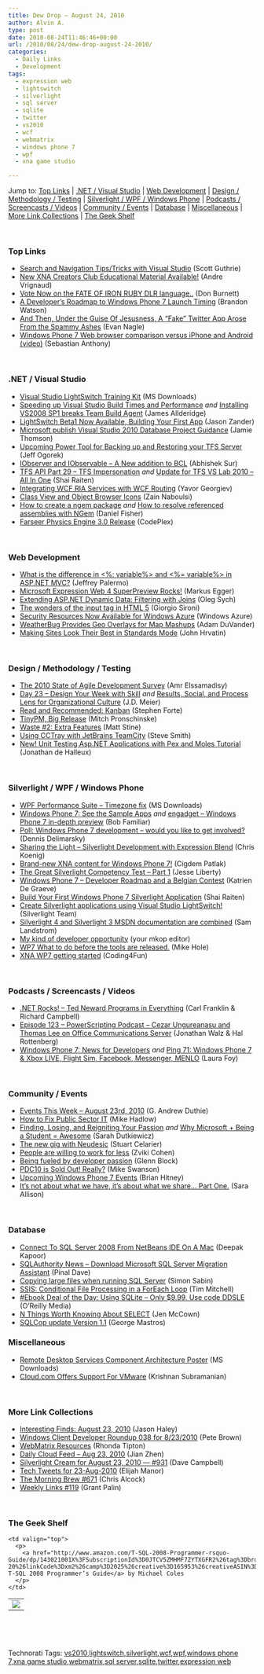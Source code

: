 ```yaml
---
title: Dew Drop – August 24, 2010
author: Alvin A.
type: post
date: 2010-08-24T11:46:46+00:00
url: /2010/08/24/dew-drop-august-24-2010/
categories:
  - Daily Links
  - Development
tags:
  - expression web
  - lightswitch
  - silverlight
  - sql server
  - sqlite
  - twitter
  - vs2010
  - wcf
  - webmatrix
  - windows phone 7
  - wpf
  - xna game studio

---
```

Jump to: [Top Links][1] | [.NET / Visual Studio][2] | [Web Development][3] | [Design / Methodology / Testing][4] | [Silverlight / WPF / Windows Phone][5] | [Podcasts / Screencasts / Videos][6] | [Community / Events][7] | [Database][8] | [Miscellaneous][9] | [More Link Collections][10] | [The Geek Shelf][11] 

&#160;

### <a name="top"></a>Top Links

  * [Search and Navigation Tips/Tricks with Visual Studio][12] (Scott Guthrie)
  * [New XNA Creators Club Educational Material Available!][13] (Andre Vrignaud)
  * [Vote Now on the FATE OF IRON RUBY DLR language..][14] (Don Burnett)
  * [A Developer’s Roadmap to Windows Phone 7 Launch Timing][15] (Brandon Watson)
  * [And Then, Under the Guise Of Jesusness, A “Fake” Twitter App Arose From the Spammy Ashes][16] (Evan Nagle)
  * <a href="http://www.pheedcontent.com/click.phdo?i=65d4026c9cee37e4aa6f1d44d449355d" target="_blank">Windows Phone 7 Web browser comparison versus iPhone and Android (video)</a> (Sebastian Anthony)

&#160;

### <a name="dotnet"></a>.NET / Visual Studio

  * [Visual Studio LightSwitch Training Kit][17] (MS Downloads)
  * [Speeding up Visual Studio Build Times and Performance][18] _and_&#160;[Installing VS2008 SP1 breaks Team Build Agent][19] (James Allderidge)
  * [LightSwitch Beta1 Now Available, Building Your First App][20] (Jason Zander)
  * [Microsoft publish Visual Studio 2010 Database Project Guidance][21] (Jamie Thomson)
  * [Upcoming Power Tool for Backing up and Restoring your TFS Server][22] (Jeff Ogorek)
  * [IObserver and IObservable &#8211; A New addition to BCL][23] (Abhishek Sur)
  * [TFS API Part 29 – TFS Impersonation][24] _and_&#160;[Update for TFS VS Lab 2010 – All In One][25] (Shai Raiten)
  * [Integrating WCF RIA Services with WCF Routing][26] (Yavor Georgiev)
  * [Class View and Object Browser Icons][27] (Zain Naboulsi)
  * [How to create a ngem package][28] _and_&#160;[How to resolve referenced assemblies with NGem][29] (Daniel Fisher)
  * <a href="http://farseerphysics.codeplex.com/releases/view/27942" target="_blank">Farseer Physics Engine 3.0 Release</a> (CodePlex)

&#160;

### <a name="web"></a>Web Development

  * [What is the difference in <%: variable%> and <%= variable%> in ASP.NET MVC?][30] (Jeffrey Palermo)
  * [Microsoft Expression Web 4 SuperPreview Rocks!][31] (Markus Egger)
  * [Extending ASP.NET Dynamic Data: Filtering with Joins][32] (Oleg Sych)
  * [The wonders of the input tag in HTML 5][33] (Giorgio Sironi)
  * [Security Resources Now Available for Windows Azure][34] (Windows Azure)
  * [WeatherBug Provides Geo Overlays for Map Mashups][35] (Adam DuVander)
  * [Making Sites Look Their Best in Standards Mode][36] (John Hrvatin)

&#160;

### <a name="design"></a>Design / Methodology / Testing

  * [The 2010 State of Agile Development Survey][37] (Amr Elssamadisy)
  * [Day 23 – Design Your Week with Skill][38] _and_ [Results, Social, and Process Lens for Organizational Culture][39] (J.D. Meier)
  * [Read and Recommended: Kanban][40] (Stephen Forte)
  * [TinyPM, Big Release][41] (Mitch Pronschinske)
  * [Waste #2: Extra Features][42] (Matt Stine)
  * [Using CCTray with JetBrains TeamCity][43] (Steve Smith)
  * [New! Unit Testing Asp.NET Applications with Pex and Moles Tutorial][44] (Jonathan de Halleux)

&#160;

### <a name="silverlight"></a>Silverlight / WPF / Windows Phone

  * [WPF Performance Suite &#8211; Timezone fix][45] (MS Downloads)
  * [Windows Phone 7: See the Sample Apps][46] _and_&#160;[engadget &#8211; Windows Phone 7 in-depth preview][47] (Bob Familiar)
  * [Poll: Windows Phone 7 development &#8211; would you like to get involved?][48] (Dennis Delimarsky)
  * [Sharing the Light – Silverlight Development with Expression Blend][49] (Chris Koenig)
  * [Brand-new XNA content for Windows Phone 7!][50] (Cigdem Patlak)
  * [The Great Silverlight Competency Test – Part 1][51] (Jesse Liberty)
  * [Windows Phone 7 &#8211; Developer Roadmap and a Belgian Contest][52] (Katrien De Graeve)
  * [Build Your First Windows Phone 7 Silverlight Application][53] (Shai Raiten)
  * [Create Silverlight applications using Visual Studio LightSwitch!][54] (Silverlight Team)
  * [Silverlight 4 and Silverlight 3 MSDN documentation are combined][55] (Sam Landstrom)
  * [My kind of developer opportunity][56] (your mkop editor)
  * [WP7 What to do before the tools are released.][57] (Mike Hole)
  * [XNA WP7 getting started][58] (Coding4Fun)

&#160;

### <a name="podcasts"></a>Podcasts / Screencasts / Videos

  * [.NET Rocks! &#8211; Ted Neward Programs in Everything][59] (Carl Franklin & Richard Campbell)
  * [Episode 123 &#8211; PowerScripting Podcast &#8211; Cezar Ungureanasu and Thomas Lee on Office Communications Server][60] (Jonathan Walz & Hal Rottenberg)
  * [Windows Phone 7: News for Developers][61] _and_&#160;[Ping 71: Windows Phone 7 & Xbox LIVE, Flight Sim, Facebook, Messenger, MENLO][62] (Laura Foy)

&#160;

### <a name="events"></a>Community / Events

  * [Events This Week – August 23rd, 2010][63] (G. Andrew Duthie)
  * [How to Fix Public Sector IT][64] (Mike Hadlow)
  * [Finding, Losing, and Reigniting Your Passion][65] _and_&#160;[Why Microsoft + Being a Student = Awesome][66] (Sarah Dutkiewicz)
  * [The new gig with Neudesic][67] (Stuart Celarier)
  * [People are willing to work for less][68] (Zviki Cohen)
  * [Being fueled by developer passion][69] (Glenn Block)
  * [PDC10 is Sold Out! Really?][70] (Mike Swanson)
  * [Upcoming Windows Phone 7 Events][71] (Brian Hitney)
  * <a href="http://feedproxy.google.com/~r/ubelly/~3/NPXXskotAAo/" target="_blank">It’s not about what we have, it’s about what we share… Part One.</a> (Sara Allison)

&#160;

### <a name="db"></a>Database

  * [Connect To SQL Server 2008 From NetBeans IDE On A Mac][72] (Deepak Kapoor)
  * [SQLAuthority News – Download Microsoft SQL Server Migration Assistant][73] (Pinal Dave)
  * [Copying large files when running SQL Server][74] (Simon Sabin)
  * [SSIS: Conditional File Processing in a ForEach Loop][75] (Tim Mitchell)
  * [#Ebook Deal of the Day: Using SQLite &#8211; Only $9.99. Use code DDSLE][76] (O&#8217;Reilly Media)
  * [N Things Worth Knowing About SELECT][77] (Jen McCown)
  * [SQLCop update Version 1.1][78] (George Mastros)

<a name="sp"></a>

### <a name="misc"></a>Miscellaneous

  * [Remote Desktop Services Component Architecture Poster][79] (MS Downloads)
  * [Cloud.com Offers Support For VMware][80] (Krishnan Subramanian)

&#160;

### <a name="links"></a>More Link Collections

  * [Interesting Finds: August 23, 2010][81] (Jason Haley)
  * [Windows Client Developer Roundup 038 for 8/23/2010][82] (Pete Brown)
  * [WebMatrix Resources][83] (Rhonda Tipton)
  * [Daily Cloud Feed &#8211; Aug 23, 2010][84] (Jian Zhen)
  * [Silverlight Cream for August 23, 2010 &#8212; #931][85] (Dave Campbell)
  * [Tech Tweets for 23-Aug-2010][86] (Elijah Manor)
  * [The Morning Brew #671][87] (Chris Alcock)
  * [Weekly Links #119][88] (Grant Palin)

&#160;

### <a name="shelf"></a>The Geek Shelf

<table border="0" cellspacing="0" cellpadding="0">
  <tr>
    <td>
      <img data-recalc-dims="1" decoding="async" src="https://i0.wp.com/ecx.images-amazon.com/images/I/51qGC5MO14L._SL160_.jpg?w=660" />
    </td>
    
    <td valign="top">
      <p>
        <a href="http://www.amazon.com/T-SQL-2008-Programmer-rsquo-Guide/dp/143021001X%3FSubscriptionId%3D0JTCV5ZMHMF7ZYTXGFR2%26tag%3Dbrdicr-20%26linkCode%3Dxm2%26camp%3D2025%26creative%3D165953%26creativeASIN%3D143021001X">Pro T-SQL 2008 Programmer’s Guide</a> by Michael Coles
      </p>
    </td>
  </tr>
</table>

&#160;

<div style="padding-bottom: 0px; margin: 0px; padding-left: 0px; padding-right: 0px; display: inline; float: none; padding-top: 0px" id="scid:C16BAC14-9A3D-4c50-9394-FBFEF7A93539:91255d20-c541-4a4a-839c-2b561a013486" class="wlWriterEditableSmartContent">
  <!--dotnetkickit-->
</div>

&#160;

<div style="padding-bottom: 0px; margin: 0px; padding-left: 0px; padding-right: 0px; display: inline; float: none; padding-top: 0px" id="scid:0767317B-992E-4b12-91E0-4F059A8CECA8:99a4a529-384e-47ac-a5b7-301f089b9e68" class="wlWriterEditableSmartContent">
  Technorati Tags: <a href="http://technorati.com/tags/vs2010" rel="tag">vs2010</a>,<a href="http://technorati.com/tags/lightswitch" rel="tag">lightswitch</a>,<a href="http://technorati.com/tags/silverlight" rel="tag">silverlight</a>,<a href="http://technorati.com/tags/wcf" rel="tag">wcf</a>,<a href="http://technorati.com/tags/wpf" rel="tag">wpf</a>,<a href="http://technorati.com/tags/windows+phone+7" rel="tag">windows phone 7</a>,<a href="http://technorati.com/tags/xna+game+studio" rel="tag">xna game studio</a>,<a href="http://technorati.com/tags/webmatrix" rel="tag">webmatrix</a>,<a href="http://technorati.com/tags/sql+server" rel="tag">sql server</a>,<a href="http://technorati.com/tags/sqlite" rel="tag">sqlite</a>,<a href="http://technorati.com/tags/twitter" rel="tag">twitter</a>,<a href="http://technorati.com/tags/expression+web" rel="tag">expression web</a>
</div>

 [1]: https://morningdew-bpc6g3a0fgaxdxcu.eastus2-01.azurewebsites.net/#top
 [2]: https://morningdew-bpc6g3a0fgaxdxcu.eastus2-01.azurewebsites.net/#dotnet
 [3]: https://morningdew-bpc6g3a0fgaxdxcu.eastus2-01.azurewebsites.net/#web
 [4]: https://morningdew-bpc6g3a0fgaxdxcu.eastus2-01.azurewebsites.net/#design
 [5]: https://morningdew-bpc6g3a0fgaxdxcu.eastus2-01.azurewebsites.net/#silverlight
 [6]: https://morningdew-bpc6g3a0fgaxdxcu.eastus2-01.azurewebsites.net/#podcasts
 [7]: https://morningdew-bpc6g3a0fgaxdxcu.eastus2-01.azurewebsites.net/#events
 [8]: https://morningdew-bpc6g3a0fgaxdxcu.eastus2-01.azurewebsites.net/#db
 [9]: https://morningdew-bpc6g3a0fgaxdxcu.eastus2-01.azurewebsites.net/#misc
 [10]: https://morningdew-bpc6g3a0fgaxdxcu.eastus2-01.azurewebsites.net/#links
 [11]: https://morningdew-bpc6g3a0fgaxdxcu.eastus2-01.azurewebsites.net/#shelf
 [12]: http://weblogs.asp.net/scottgu/archive/2010/08/24/search-and-navigation-tips-tricks-with-visual-studio.aspx
 [13]: http://feedproxy.google.com/~r/ozymandias/ozymandias/~3/-yyY_7cgtF8/new-xna-creators-club-educational-material-available
 [14]: http://feedproxy.google.com/~r/d4dotnet/~3/CKnUAMsIsLM/post.aspx
 [15]: http://windowsteamblog.com/windows_phone/b/wpdev/archive/2010/08/23/a-developer-s-roadmap-to-windows-phone-7-launch-timing.aspx
 [16]: http://feedproxy.google.com/~r/weirdlover/aoiX/~3/pvwYpj9lV_E/
 [17]: http://feedproxy.google.com/~r/MicrosoftDownloadCenter/~3/wUZGRQkTs5c/details.aspx
 [18]: http://blogs.imeta.co.uk/jallderidge/archive/2010/08/23/877.aspx
 [19]: http://blogs.imeta.co.uk/jallderidge/archive/2010/08/23/876.aspx
 [20]: http://blogs.msdn.com/b/jasonz/archive/2010/08/23/lightswitch-beta1-now-available-building-your-first-app.aspx
 [21]: http://feedproxy.google.com/~r/jamiet/~3/ZkjX0FVyeFA/microsoft-publish-visual-studio-2010-database-project-guidance.aspx
 [22]: http://blogs.msdn.com/b/publicsector/archive/2010/08/23/upcoming-power-tool-for-backing-up-and-restoring-your-tfs-server.aspx
 [23]: http://feedproxy.google.com/~r/abhisheksur/WTgI/~3/_D4DBo-gBAM/iobserver-and-iobservable-new-addition.html
 [24]: http://feedproxy.google.com/~r/ShaiRaiten/~3/8gTUFRJDC3A/tfs-api-part-29-tfs-impersonation.aspx
 [25]: http://feedproxy.google.com/~r/ShaiRaiten/~3/6KkQnUlXC94/update-for-tfs-vs-lab-2010-all-in-one.aspx
 [26]: http://blogs.msdn.com/b/silverlightws/archive/2010/08/24/integrating-wcf-ria-services-with-wcf-routing.aspx
 [27]: http://feedproxy.google.com/~r/zainnab/~3/gc801oVAwok/class-view-and-object-browser-icons-vstiptool0076.aspx
 [28]: http://lennybacon.com/2010/08/23/HowToCreateANgemPackage.aspx
 [29]: http://lennybacon.com/2010/08/23/HowToResolveReferencedAssembliesWithNGem.aspx
 [30]: http://feedproxy.google.com/~r/jeffreypalermo/~3/143eV_lOYNI/
 [31]: http://www.markusegger.com/Blog/Blog.aspx?blogid=6a0addce-851e-4579-9306-0297254a1473&messageid=eaf97174-7b43-4226-965e-4f973e9936f4
 [32]: http://www.olegsych.com/2010/08/extending-aspnet-dynamic-data-filtering-with-joins/
 [33]: http://feeds.dzone.com/~r/zones/css/~3/hGJUGZKsvvw/wonders-input-tag-html-5
 [34]: http://blogs.msdn.com/b/windowsazure/archive/2010/08/23/security-resources-now-available-for-windows-azure.aspx
 [35]: http://feedproxy.google.com/~r/ProgrammableWeb/~3/WrEcVk3SO4M/
 [36]: http://blogs.msdn.com/b/ie/archive/2010/08/23/making-sites-look-their-best-in-standards-mode.aspx
 [37]: http://www.infoq.com/news/2010/08/state-of-agile-survey
 [38]: http://feedproxy.google.com/~r/SourcesOfInsight/~3/vLPXJFjvjEI/
 [39]: http://feedproxy.google.com/~r/jmeier/~3/vG85Uxjpj_E/results-social-and-process-lens-for-organizational-culture.aspx
 [40]: http://feedproxy.google.com/~r/StephenFortesBlog/~3/AQjXM7g1DZA/PermaLink,guid,ea337afc-e128-4060-be33-5e0a56196040.aspx
 [41]: http://feeds.dzone.com/~r/zones/agile/~3/fYlHtsUTYdA/tinypm-big-release
 [42]: http://feeds.dzone.com/~r/zones/agile/~3/m6AzF65tnfY/waste-2-extra-features
 [43]: http://stevesmithblog.com/blog/using-cctray-with-jetbrains-teamcity/
 [44]: http://feedproxy.google.com/~r/PelisFarm/~3/GUsIhCHEMKE/NewUnitTestingAspNETApplicationsWithPexAndMolesTutorial.aspx
 [45]: http://feedproxy.google.com/~r/MicrosoftDownloadCenter/~3/1247WrzTFm4/details.aspx
 [46]: http://feedproxy.google.com/~r/msdn/bobfamiliar/~3/j7i53gtrqb0/windows-phone-7-see-the-sample-apps.aspx
 [47]: http://feedproxy.google.com/~r/msdn/bobfamiliar/~3/2uPrzfNCrdI/engadget-windows-phone-7-in-depth-preview.aspx
 [48]: http://feeds.dzone.com/~r/zones/dotnet/~3/BNzN1C35yRI/windows-phone-7-development
 [49]: http://feedproxy.google.com/~r/ChrisKoenig/~3/bO4W2DnunxE/
 [50]: http://crocusgirl.wordpress.com/2010/08/23/brand-new-xna-content-for-windows-phone-7/
 [51]: http://feedproxy.google.com/~r/JesseLiberty-SilverlightGeek/~3/QYztl5X5rkE/
 [52]: http://blogs.msdn.com/b/katriend/archive/2010/08/23/windows-phone-7-developer-roadmap-and-a-belgian-contest.aspx
 [53]: http://www.codeproject.com/KB/silverlight/BuildYourFirstWP7App.aspx
 [54]: http://team.silverlight.net/announcement/create-silverlight-applications-using-visual-studio-lightswitch/
 [55]: http://blogs.msdn.com/b/silverlight_sdk/archive/2010/08/24/silverlight-4-and-silverlight-3-msdn-documentation-are-combined.aspx
 [56]: http://www.mykindofphone.com/my-kind-of-developer-opportunity
 [57]: http://mikehole.com/2010/08/23/wp7-what-to-do-before-the-tools-are-released/
 [58]: http://blogs.msdn.com/b/coding4fun/archive/2010/08/23/10053186.aspx
 [59]: http://www.dotnetrocks.com/default.aspx?ShowNum=587
 [60]: http://feedproxy.google.com/~r/Powerscripting/~3/drGRmvhlGbg/episode_123_power_scripting_podcast_cezar_ungureanasu_and_thomas_lee_on_office_communications_server
 [61]: http://channel9.msdn.com/posts/LauraFoy/Windows-Phone-News-for-Developers/
 [62]: http://channel9.msdn.com/shows/PingShow/Ping-71-Windows-Phone-7--Xbox-LIVE-Flight-Sim-Facebook-Messenger-MENLO/
 [63]: http://blogs.msdn.com/b/gduthie/archive/2010/08/23/events-this-week-august-23rd-2010.aspx
 [64]: http://feedproxy.google.com/~r/CodeRant/~3/tQVbshFaP2A/how-to-fix-public-sector-it.html
 [65]: http://codinggeekette.com/post/Finding-Losing-and-Reigniting-Your-Passion.aspx
 [66]: http://codinggeekette.com/post/Why-Microsoft-2b-Being-a-Student-3d-Awesome.aspx
 [67]: http://visualstuart.net/blog/2010/08/23/TheNewGigWithNeudesic.aspx
 [68]: http://feeds.dzone.com/~r/zones/dotnet/~3/B3s3XPtT6D0/people-are-willing-work-less
 [69]: http://feedproxy.google.com/~r/MyTechnobabble/~3/hnfkbyJC1Bs/being-fueled-by-developer-passion.aspx
 [70]: http://blogs.msdn.com/b/mswanson/archive/2010/08/23/pdc10-is-sold-out-really.aspx
 [71]: http://feedproxy.google.com/~r/structuretoobig/~3/oUg4MMiA9Jo/post.aspx
 [72]: http://feedproxy.google.com/~r/OneDotNetWay/~3/kev8pRWipJw/
 [73]: http://blog.sqlauthority.com/2010/08/24/sqlauthority-news-download-microsoft-sql-server-migration-assistant/
 [74]: http://feedproxy.google.com/~r/SimonsSqlServerStuff/~3/pFd1enkvE_8/copying-large-files-when-running-sql-server.aspx
 [75]: http://www.sqlservercentral.com/blogs/tim_mitchell/archive/2010/08/23/ssis-conditional-file-processing-in-a-foreach-loop.aspx
 [76]: http://feeds.oreilly.com/~r/oreilly/news/~3/SAkH0bSLM1w/
 [77]: http://feedproxy.google.com/~r/sqlserverpedia/~3/sXbzBCx5jHw/
 [78]: http://blogs.lessthandot.com/index.php/DataMgmt/DBAdmin/sqlcop-update-version-1-1
 [79]: http://feedproxy.google.com/~r/MicrosoftDownloadCenter/~3/njjqiocjV4c/details.aspx
 [80]: http://feedproxy.google.com/~r/CloudAve/~3/B_uytjUaz_Q/cloud-com-offers-support-for-vmware
 [81]: http://jasonhaley.com/blog/post.aspx?id=c944a6c8-8e22-44c4-b53a-e2d3e3afbdd6
 [82]: http://feedproxy.google.com/~r/PeteBrown/~3/JyD-tRE4mr4/windows-client-developer-roundup-038-for-8-23-2010
 [83]: http://rhondatipton.net/2010/08/23/webmatrix-resources/
 [84]: http://feedproxy.google.com/~r/onsaas/~3/arH09CT6KD0/
 [85]: http://geekswithblogs.net/WynApseTechnicalMusings/archive/2010/08/23/141441.aspx
 [86]: http://elijahmanor.com/webdevdotnet/post.aspx?id=a0fae138-60a7-48b1-8c2b-19f537061980
 [87]: http://feedproxy.google.com/~r/ReflectivePerspective/~3/CWzomkZOSCA/
 [88]: http://grantpalin.com/2010/08/23/weekly-links-119/